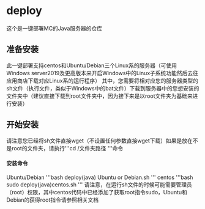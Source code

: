 # deploy
这个是一键部署MC的Java服务器的仓库

## 准备安装
此一键部署支持centos和Ubuntu/Debian三个Linux系的服务器（可使用Windows server2019及更高版本来开启Windows中的Linux子系统功能然后去往应用商店下载对应Linux系的运行程序）
其中，您需要将相对应您的服务器类型的sh文件（执行文件，类似于Windows中的bat文件）下载到服务器中的您想安装的文件夹中（建议直接下载到root文件夹中，因为接下来是以root文件夹为基础来进行安装）


## 开始安装
请注意您已经将sh文件直接wget（不设置任何参数直接wget下载）如果是放在不是root的文件夹，请执行'''cd /文件夹路径 '''命令

#### 安装命令
Ubuntu/Debian
'''bash
deploy(java) Ubuntu or Debian.sh
'''
centos
'''bash
sudo deploy(java)centos.sh
'''
请注意，在运行sh文件的时候可能需要管理员（root）权限，其中centos代码中已经添加了获取root指令sudo，Ubuntu和Debian的获得root指令请参照相关文档
